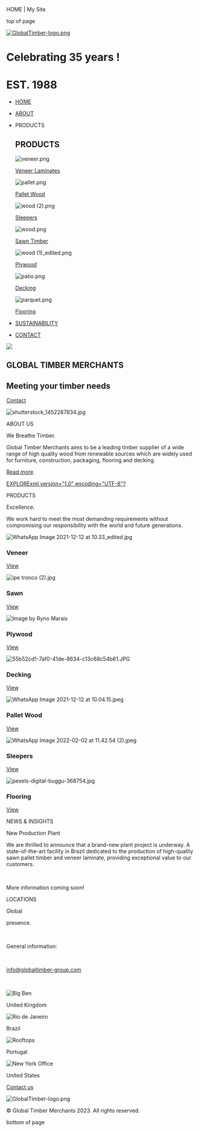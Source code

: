HOME | My Site









top of page

[![GlobalTimber-logo.png](https://static.wixstatic.com/media/ba9b7f_19de0309078c43258c2078633373ee4d~mv2.png/v1/fill/w_80,h_56,al_c,q_85,usm_0.66_1.00_0.01,enc_avif,quality_auto/GlobalTimber-logo.png)](https://www.globaltimber-group.com)

Celebrating 35 years !
======================

EST. 1988
=========

* [HOME](https://www.globaltimber-group.com)
* [ABOUT](https://www.globaltimber-group.com/about-us)
* PRODUCTS

  PRODUCTS
  --------

  ![veneer.png](https://static.wixstatic.com/media/ba9b7f_e0676732e39a4f5aa80bd93d8bf69833~mv2.png/v1/fill/w_30,h_30,al_c,q_85,usm_0.66_1.00_0.01,enc_avif,quality_auto/veneer.png)

  [Veneer Laminates](https://www.globaltimber-group.com/blank)

  ![pallet.png](https://static.wixstatic.com/media/ba9b7f_a40710ade1ce4ad097e9a99bb09c838a~mv2.png/v1/fill/w_38,h_38,al_c,q_85,usm_0.66_1.00_0.01,enc_avif,quality_auto/pallet.png)

  [Pallet Wood](https://www.globaltimber-group.com/blank-3)

  ![wood (2).png](https://static.wixstatic.com/media/ba9b7f_20f41499e4ef48f18eef6126bc7432c8~mv2.png/v1/fill/w_30,h_30,al_c,q_85,usm_0.66_1.00_0.01,enc_avif,quality_auto/wood%20(2).png)

  [Sleepers](https://www.globaltimber-group.com/blank-6)

  ![wood.png](https://static.wixstatic.com/media/ba9b7f_0c4b8070fde2487f8804bf991b52e51c~mv2.png/v1/fill/w_30,h_30,al_c,q_85,usm_0.66_1.00_0.01,enc_avif,quality_auto/wood.png)

  [Sawn Timber](https://www.globaltimber-group.com/blank-1)

  ![wood (1)_edited.png](https://static.wixstatic.com/media/ba9b7f_3b1f901bb063484e9017a3b345f8a840~mv2.png/v1/fill/w_38,h_38,al_c,q_85,usm_0.66_1.00_0.01,enc_avif,quality_auto/wood%20(1)_edited.png)

  [Plywood](https://www.globaltimber-group.com/blank-2)

  ![patio.png](https://static.wixstatic.com/media/ba9b7f_c0c9433ca20540dc9734f1fb9374b49d~mv2.png/v1/fill/w_38,h_38,al_c,q_85,usm_0.66_1.00_0.01,enc_avif,quality_auto/patio.png)

  [Decking](https://www.globaltimber-group.com/blank-4)

  ![parquet.png](https://static.wixstatic.com/media/ba9b7f_cb09cf3cf15f462a9d3fedd43e60976d~mv2.png/v1/fill/w_30,h_30,al_c,q_85,usm_0.66_1.00_0.01,enc_avif,quality_auto/parquet.png)

  [Flooring](https://www.globaltimber-group.com/blank-5)
* [SUSTAINABILITY](https://www.globaltimber-group.com/sustainability)
* [CONTACT](https://www.globaltimber-group.com/contact)

![](https://static.wixstatic.com/media/ba9b7f_a44ba784654b4eb68b7dbc82867f4562~mv2.jpg/v1/fill/w_147,h_93,al_c,q_80,usm_0.66_1.00_0.01,blur_2,enc_avif,quality_auto/ba9b7f_a44ba784654b4eb68b7dbc82867f4562~mv2.jpg)

GLOBAL TIMBER MERCHANTS
-----------------------

Meeting your timber needs
-------------------------

[Contact](https://www.globaltimber-group.com/contact)

![shutterstock_1452287834.jpg](https://static.wixstatic.com/media/ba9b7f_8512705d28374bcdb36fab14093004c9~mv2.jpg/v1/fill/w_98,h_65,al_c,q_80,usm_0.66_1.00_0.01,blur_2,enc_avif,quality_auto/ba9b7f_8512705d28374bcdb36fab14093004c9~mv2.jpg)

ABOUT US

We Breathe Timber.

Global Timber Merchants aims to be a leading timber supplier of a wide range of high quality wood from renewable sources which are widely used for furniture, construction, packaging, flooring and decking. ​

[Read more](https://www.globaltimber-group.com/about-us)

[EXPLORExml version="1.0" encoding="UTF-8"?](https://www.globaltimber-group.com)

PRODUCTS

Excellence.

We work hard to meet the most demanding requirements without compromising our responsibility with the world and future generations.

![WhatsApp Image 2021-12-12 at 10.33_edited.jpg](https://static.wixstatic.com/media/ba9b7f_6463f35a77734f15a40dad0b853a096c~mv2.jpg/v1/fill/w_52,h_52,al_c,q_80,usm_0.66_1.00_0.01,blur_2,enc_avif,quality_auto/ba9b7f_6463f35a77734f15a40dad0b853a096c~mv2.jpg)

### Veneer

[View](https://www.globaltimber-group.com/blank)

![ipe tronco (2).jpg](https://static.wixstatic.com/media/ba9b7f_0dc3f77cdc9642bb9528bb712b065f17~mv2_d_3311_2484_s_4_2.jpg/v1/fill/w_63,h_47,al_c,q_80,usm_0.66_1.00_0.01,blur_2,enc_avif,quality_auto/ba9b7f_0dc3f77cdc9642bb9528bb712b065f17~mv2_d_3311_2484_s_4_2.jpg)

### Sawn

[View](https://www.globaltimber-group.com/blank-1)

![Image by Ryno Marais](https://static.wixstatic.com/media/nsplsh_96d4534683e645e58d36123b1442db31~mv2.jpg/v1/fill/w_63,h_42,al_c,q_80,usm_0.66_1.00_0.01,blur_2,enc_avif,quality_auto/nsplsh_96d4534683e645e58d36123b1442db31~mv2.jpg)

### Plywood

[View](https://www.globaltimber-group.com/blank-2)

![55b52cd1-7af0-41de-8634-c13c68c54b61.JPG](https://static.wixstatic.com/media/ba9b7f_68eb03fbbf0e4edaa4643a630b829274~mv2.jpg/v1/fill/w_63,h_47,al_c,q_80,usm_0.66_1.00_0.01,blur_2,enc_avif,quality_auto/ba9b7f_68eb03fbbf0e4edaa4643a630b829274~mv2.jpg)

### Decking

[View](https://www.globaltimber-group.com/blank-4)

![WhatsApp Image 2021-12-12 at 10.04.15.jpeg](https://static.wixstatic.com/media/ba9b7f_9206a96fd00f4689894b5c4bc815dc20~mv2.jpeg/v1/fill/w_66,h_88,al_c,q_80,usm_0.66_1.00_0.01,blur_2,enc_avif,quality_auto/ba9b7f_9206a96fd00f4689894b5c4bc815dc20~mv2.jpeg)

### Pallet Wood

[View](https://www.globaltimber-group.com/blank-3)

![WhatsApp Image 2022-02-02 at 11.42.54 (2).jpeg](https://static.wixstatic.com/media/ba9b7f_50760ee5d4214f5f8547e2458e43fb39~mv2.jpeg/v1/fill/w_81,h_61,al_c,q_80,usm_0.66_1.00_0.01,blur_2,enc_avif,quality_auto/ba9b7f_50760ee5d4214f5f8547e2458e43fb39~mv2.jpeg)

### Sleepers

[View](https://www.globaltimber-group.com/blank-6)

![pexels-digital-buggu-368754.jpg](https://static.wixstatic.com/media/ba9b7f_b32cd475a0cb459a91ff2e052334b308~mv2.jpg/v1/fill/w_81,h_46,al_c,q_80,usm_0.66_1.00_0.01,blur_2,enc_avif,quality_auto/ba9b7f_b32cd475a0cb459a91ff2e052334b308~mv2.jpg)

### Flooring

[View](https://www.globaltimber-group.com/blank-5)

NEWS & INSIGHTS

New Production Plant

We are thrilled to announce that a brand-new plant project is underway. A state-of-the-art facility in Brazil dedicated to the production of high-quality sawn pallet timber and veneer laminate, providing exceptional value to our customers.

​

More information coming soon!

LOCATIONS

Global

presence.

​

General information:

​

[info@globaltimber-group.com](mailto:info@globaltimber-group.com)

​

![Big Ben](https://static.wixstatic.com/media/11062b_c42c1ca33b804beea492045a99e8cd25~mv2.jpg/v1/fill/w_368,h_235,al_c,q_80,usm_0.66_1.00_0.01,enc_avif,quality_auto/Big%20Ben.jpg)

United Kingdom

![Rio de Janeiro](https://static.wixstatic.com/media/a3a1e5e7db4a4d1085c278d64bf49710.jpg/v1/fill/w_368,h_210,al_c,q_80,usm_0.66_1.00_0.01,enc_avif,quality_auto/Rio%20de%20Janeiro.jpg)

Brazil

![Rooftops](https://static.wixstatic.com/media/11062b_2147782acce94d578d522e6bc680bcef~mv2.jpg/v1/fill/w_368,h_235,al_c,q_80,usm_0.66_1.00_0.01,enc_avif,quality_auto/Rooftops.jpg)

Portugal

![New York Office](https://static.wixstatic.com/media/93292a1bb69d4053a2a7ec9def8f2044.jpg/v1/fill/w_445,h_210,al_c,q_80,usm_0.66_1.00_0.01,enc_avif,quality_auto/New%20York%20Office.jpg)

United States

[Contact us](https://www.globaltimber-group.com/contact)

![GlobalTimber-logo.png](https://static.wixstatic.com/media/ba9b7f_19de0309078c43258c2078633373ee4d~mv2.png/v1/fill/w_78,h_54,al_c,q_85,usm_0.66_1.00_0.01,enc_avif,quality_auto/GlobalTimber-logo.png)

© Global Timber Merchants 2023. All rights reserved.

bottom of page